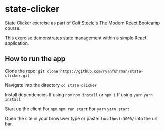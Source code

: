# state-clicker

State Clicker exercise as part of [Colt Steele's The Modern React Bootcamp](https://www.udemy.com/modern-react-bootcamp/) course.

This exercise demonstrates state management within a simple React application.

## How to run the app

Clone the repo: `git clone https://github.com/ryanfuhrman/state-clicker.git`

Navigate into the directory `cd state-clicker`

Install dependencies 
  If using `npm`
    `npm install` or `npm i`
  If using `yarn`
    `yarn install`

Start up the client 
  For `npm`
    `npm run start`
  For `yarn`
    `yarn start`

Open the site in your browswer type or paste: `localhost:3000/` into the url bar.
